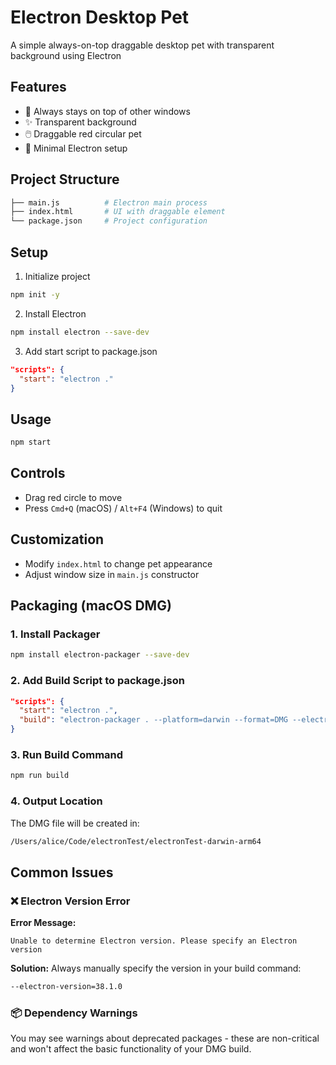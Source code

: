# Electron Desktop Pet

A simple always-on-top draggable desktop pet with transparent background using Electron

## Features
- 🧲 Always stays on top of other windows
- ✨ Transparent background
- 🖱️ Draggable red circular pet
- 🚀 Minimal Electron setup

## Project Structure
```bash
├── main.js          # Electron main process
├── index.html       # UI with draggable element
└── package.json     # Project configuration
```

## Setup
1. Initialize project
```bash
npm init -y
```

2. Install Electron
```bash
npm install electron --save-dev
```

3. Add start script to package.json
```json
"scripts": {
  "start": "electron ."
}
```

## Usage
```bash
npm start
```

## Controls
- Drag red circle to move
- Press `Cmd+Q` (macOS) / `Alt+F4` (Windows) to quit

## Customization
- Modify `index.html` to change pet appearance
- Adjust window size in `main.js` constructor


## Packaging (macOS DMG)

### 1. Install Packager
```bash
npm install electron-packager --save-dev
```

### 2. Add Build Script to package.json
```json
"scripts": {
  "start": "electron .",
  "build": "electron-packager . --platform=darwin --format=DMG --electron-version=38.1.0"
}
```

### 3. Run Build Command
```bash
npm run build
```

### 4. Output Location
The DMG file will be created in:
```bash
/Users/alice/Code/electronTest/electronTest-darwin-arm64
```

## Common Issues

### ❌ Electron Version Error
**Error Message:**
```
Unable to determine Electron version. Please specify an Electron version
```

**Solution:**
Always manually specify the version in your build command:
```bash
--electron-version=38.1.0
```

### 📦 Dependency Warnings
You may see warnings about deprecated packages - these are non-critical and won't affect the basic functionality of your DMG build.
